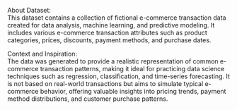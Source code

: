 About Dataset:  
This dataset contains a collection of fictional e-commerce transaction data created for data analysis, machine learning, and predictive modeling. It includes various e-commerce transaction attributes such as product categories, prices, discounts, payment methods, and purchase dates.

Context and Inspiration:  
The data was generated to provide a realistic representation of common e-commerce transaction patterns, making it ideal for practicing data science techniques such as regression, classification, and time-series forecasting. It is not based on real-world transactions but aims to simulate typical e-commerce behavior, offering valuable insights into pricing trends, payment method distributions, and customer purchase patterns.
